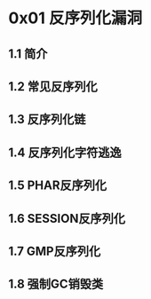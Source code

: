 # 0x01 反序列化漏洞

## 1.1 简介



## 1.2 常见反序列化



## 1.3 反序列化链





## 1.4 反序列化字符逃逸





## 1.5 PHAR反序列化





## 1.6 SESSION反序列化





## 1.7 GMP反序列化





## 1.8 强制GC销毁类